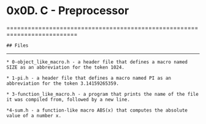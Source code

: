 # 0x0D. C - Preprocessor
==========================================================================

	## Files
----------------------------------------------------------------------------------------------------------------------

	* 0-object_like_macro.h - a header file that defines a macro named SIZE as an abbreviation for the token 1024. 

	* 1-pi.h - a header file that defines a macro named PI as an abbreviation for the token 3.14159265359.

	* 3-function_like_macro.h - a program that prints the name of the file it was compiled from, followed by a new line.

	*4-sum.h - a function-like macro ABS(x) that computes the absolute value of a number x.
